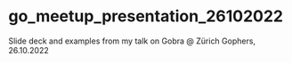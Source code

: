 # go_meetup_presentation_26102022
Slide deck and examples from my talk on Gobra @ Zürich Gophers, 26.10.2022
